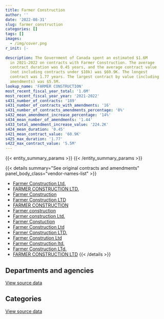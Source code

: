 ```yaml
---
title: Farmer Construction
author: ''
date: '2022-08-31'
slug: farmer_construction
categories: []
tags: []
images:
  - /img/cover.png
r_init: |-
  
description: The Government of Canada spent an estimated $1.6M
  in 2021-2022 on contracts with Farmer Construction. The average
  contract duration was 0.45 years, and the average contract value
  (not including contracts under $10k) was $60.9K. The longest
  contract was 1.77 years. The largest contract by value (including
  amendments) was $5.5M.
lookup_name: 'FARMER CONSTRUCTION'
most_recent_fiscal_year_total: '1.6M'
most_recent_fiscal_year_year: '2021-2022'
s431_number_of_contracts: '189'
s431_number_of_contracts_with_amendments: '16'
s431_number_of_contracts_amendments_percentage: '8%'
s432_mean_amendment_increase_percentage: '14%'
s434_mean_number_of_amendments: '1.44'
s433_total_amendment_increase_value: '224.2K'
s424_mean_duration: '0.45'
s421_mean_contract_value: '60.9K'
s425_max_duration: '1.77'
s422_max_contract_value: '5.5M'
---
```


<script src="/rmarkdown-libs/htmlwidgets/htmlwidgets.js"></script>
<link href="/rmarkdown-libs/datatables-css/datatables-crosstalk.css" rel="stylesheet" />
<script src="/rmarkdown-libs/datatables-binding/datatables.js"></script>
<script src="/rmarkdown-libs/jquery/jquery-3.6.0.min.js"></script>
<link href="/rmarkdown-libs/dt-core-bootstrap/css/dataTables.bootstrap.min.css" rel="stylesheet" />
<link href="/rmarkdown-libs/dt-core-bootstrap/css/dataTables.bootstrap.extra.css" rel="stylesheet" />
<script src="/rmarkdown-libs/dt-core-bootstrap/js/jquery.dataTables.min.js"></script>
<script src="/rmarkdown-libs/dt-core-bootstrap/js/dataTables.bootstrap.min.js"></script>
<link href="/rmarkdown-libs/crosstalk/css/crosstalk.min.css" rel="stylesheet" />
<script src="/rmarkdown-libs/crosstalk/js/crosstalk.min.js"></script>
<script src="/rmarkdown-libs/htmlwidgets/htmlwidgets.js"></script>
<link href="/rmarkdown-libs/datatables-css/datatables-crosstalk.css" rel="stylesheet" />
<script src="/rmarkdown-libs/datatables-binding/datatables.js"></script>
<script src="/rmarkdown-libs/jquery/jquery-3.6.0.min.js"></script>
<link href="/rmarkdown-libs/dt-core-bootstrap/css/dataTables.bootstrap.min.css" rel="stylesheet" />
<link href="/rmarkdown-libs/dt-core-bootstrap/css/dataTables.bootstrap.extra.css" rel="stylesheet" />
<script src="/rmarkdown-libs/dt-core-bootstrap/js/jquery.dataTables.min.js"></script>
<script src="/rmarkdown-libs/dt-core-bootstrap/js/dataTables.bootstrap.min.js"></script>
<link href="/rmarkdown-libs/crosstalk/css/crosstalk.min.css" rel="stylesheet" />
<script src="/rmarkdown-libs/crosstalk/js/crosstalk.min.js"></script>

{{< entity_summary_params >}}
{{< /entity_summary_params >}}

{{< details summary="See original contracts and amendments" panel_body_class="vendor-names-list" >}}
- [Farmer Construction Ltd.](https://search.open.canada.ca/en/ct/?sort=contract_value_f%20desc&page=1&search_text=%22Farmer%20Construction%20Ltd.%22)
- [FARMER CONSTRUCTION LTD.](https://search.open.canada.ca/en/ct/?sort=contract_value_f%20desc&page=1&search_text=%22FARMER%20CONSTRUCTION%20LTD.%22)
- [Farmer Construction](https://search.open.canada.ca/en/ct/?sort=contract_value_f%20desc&page=1&search_text=%22Farmer%20Construction%22)
- [Farmer Construction LTD](https://search.open.canada.ca/en/ct/?sort=contract_value_f%20desc&page=1&search_text=%22Farmer%20Construction%20LTD%22)
- [FARMER CONSTRUCTION](https://search.open.canada.ca/en/ct/?sort=contract_value_f%20desc&page=1&search_text=%22FARMER%20CONSTRUCTION%22)
- [Farmer construction](https://search.open.canada.ca/en/ct/?sort=contract_value_f%20desc&page=1&search_text=%22Farmer%20construction%22)
- [Farmer construction Ltd.](https://search.open.canada.ca/en/ct/?sort=contract_value_f%20desc&page=1&search_text=%22Farmer%20construction%20Ltd.%22)
- [Farmer Constuction](https://search.open.canada.ca/en/ct/?sort=contract_value_f%20desc&page=1&search_text=%22Farmer%20Constuction%22)
- [Farmer Construction Ltd](https://search.open.canada.ca/en/ct/?sort=contract_value_f%20desc&page=1&search_text=%22Farmer%20Construction%20Ltd%22)
- [Farmer Construction LTD.](https://search.open.canada.ca/en/ct/?sort=contract_value_f%20desc&page=1&search_text=%22Farmer%20Construction%20LTD.%22)
- [Farmer Constrution Ltd](https://search.open.canada.ca/en/ct/?sort=contract_value_f%20desc&page=1&search_text=%22Farmer%20Constrution%20Ltd%22)
- [Farmer Construction ltd.](https://search.open.canada.ca/en/ct/?sort=contract_value_f%20desc&page=1&search_text=%22Farmer%20Construction%20ltd.%22)
- [Farmer Construction LTd.](https://search.open.canada.ca/en/ct/?sort=contract_value_f%20desc&page=1&search_text=%22Farmer%20Construction%20LTd.%22)
- [FARMER CONSTRUCTION LTD](https://search.open.canada.ca/en/ct/?sort=contract_value_f%20desc&page=1&search_text=%22FARMER%20CONSTRUCTION%20LTD%22)
{{< /details >}}

## Departments and agencies

<div id="htmlwidget-1" style="width:100%;height:auto;" class="datatables html-widget"></div>
<script type="application/json" data-for="htmlwidget-1">{"x":{"style":"bootstrap","filter":"none","vertical":false,"data":[["<a href=\"/departments/dnd-mdn/\">National Defence<\/a>","<a href=\"/departments/pwgsc-tpsgc/\">Public Services and Procurement Canada<\/a>"],[551688.63,null],[879818.58,2383497.44],[2040314.94,3096002.02],[1583486.3,null]],"container":"<table class=\"table table-striped table-hover row-border order-column display\">\n  <thead>\n    <tr>\n      <th>Department<\/th>\n      <th>2018-2019<\/th>\n      <th>2019-2020<\/th>\n      <th>2020-2021<\/th>\n      <th>2021-2022<\/th>\n    <\/tr>\n  <\/thead>\n<\/table>","options":{"order":[[4,"desc"]],"pageLength":10,"autoWidth":true,"columnDefs":[{"targets":1,"render":"function(data, type, row, meta) {\n    return type !== 'display' ? data : DTWidget.formatCurrency(data, \"$\", 2, 3, \",\", \".\", true, null);\n  }"},{"targets":2,"render":"function(data, type, row, meta) {\n    return type !== 'display' ? data : DTWidget.formatCurrency(data, \"$\", 2, 3, \",\", \".\", true, null);\n  }"},{"targets":3,"render":"function(data, type, row, meta) {\n    return type !== 'display' ? data : DTWidget.formatCurrency(data, \"$\", 2, 3, \",\", \".\", true, null);\n  }"},{"targets":4,"render":"function(data, type, row, meta) {\n    return type !== 'display' ? data : DTWidget.formatCurrency(data, \"$\", 2, 3, \",\", \".\", true, null);\n  }"},{"width":"16%","targets":[1,2,3,4]},{"className":"dt-right","targets":[1,2,3,4]}],"orderClasses":false}},"evals":["options.columnDefs.0.render","options.columnDefs.1.render","options.columnDefs.2.render","options.columnDefs.3.render"],"jsHooks":[]}</script>
<p class="text-right">
<a href="https://github.com/GoC-Spending/contracts-data/tree/main/data/out/vendors/farmer_construction/summary_by_fiscal_year_by_department.csv" class="source-data-link btn btn-link">View source data</a>
</p>

## Categories

<div id="htmlwidget-2" style="width:100%;height:auto;" class="datatables html-widget"></div>
<script type="application/json" data-for="htmlwidget-2">{"x":{"style":"bootstrap","filter":"none","vertical":false,"data":[["<a href=\"/categories/facilities_and_construction/\">Facilities and construction<\/a>","<a href=\"/categories/defence/\">Defence<\/a>","<a href=\"/categories/professional_services/\">Professional services<\/a>"],[541688.63,10000,null],[3263316.02,null,null],[5078566.96,null,57750],[1583486.3,null,null]],"container":"<table class=\"table table-striped table-hover row-border order-column display\">\n  <thead>\n    <tr>\n      <th>Category<\/th>\n      <th>2018-2019<\/th>\n      <th>2019-2020<\/th>\n      <th>2020-2021<\/th>\n      <th>2021-2022<\/th>\n    <\/tr>\n  <\/thead>\n<\/table>","options":{"order":[[4,"desc"]],"dom":"t","pageLength":30,"autoWidth":true,"columnDefs":[{"targets":1,"render":"function(data, type, row, meta) {\n    return type !== 'display' ? data : DTWidget.formatCurrency(data, \"$\", 2, 3, \",\", \".\", true, null);\n  }"},{"targets":2,"render":"function(data, type, row, meta) {\n    return type !== 'display' ? data : DTWidget.formatCurrency(data, \"$\", 2, 3, \",\", \".\", true, null);\n  }"},{"targets":3,"render":"function(data, type, row, meta) {\n    return type !== 'display' ? data : DTWidget.formatCurrency(data, \"$\", 2, 3, \",\", \".\", true, null);\n  }"},{"targets":4,"render":"function(data, type, row, meta) {\n    return type !== 'display' ? data : DTWidget.formatCurrency(data, \"$\", 2, 3, \",\", \".\", true, null);\n  }"},{"width":"16%","targets":[1,2,3,4]},{"className":"dt-right","targets":[1,2,3,4]}],"orderClasses":false,"lengthMenu":[10,25,30,50,100]}},"evals":["options.columnDefs.0.render","options.columnDefs.1.render","options.columnDefs.2.render","options.columnDefs.3.render"],"jsHooks":[]}</script>
<p class="text-right">
<a href="https://github.com/GoC-Spending/contracts-data/tree/main/data/out/vendors/farmer_construction/summary_by_fiscal_year_by_category.csv" class="source-data-link btn btn-link">View source data</a>
</p>
